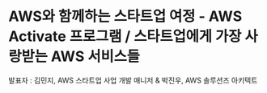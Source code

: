 # AWS와 함께하는 스타트업 여정 - AWS Activate 프로그램 / 스타트업에게 가장 사랑받는 AWS 서비스들

발표자 : 김민지, AWS 스타트업 사업 개발 매니저 & 박진우, AWS 솔루션즈 아키텍트


